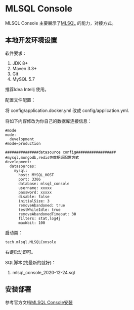 # MLSQL Console

MLSQL Console 主要展示了[MLSQL](https://github.com/allwefantasy/mlsql) 的能力，对接方式。

## 本地开发环境设置

软件要求：

1. JDK 8+
2. Maven 3.3+
3. Git
4. MySQL 5.7

推荐Idea Intellj 使用。

配置文件配置：

将 config/application.docker.yml 改成  config/application.yml.

将如下内容修改为你自己的数据库连接信息：

```
#mode
mode:
  development
#mode=production

###############datasource config##################
#mysql,mongodb,redis等数据源配置方式
development:
  datasources:
    mysql:
      host: MYSQL_HOST
      port: 3306
      database: mlsql_console
      username: xxxxx
      password: xxxxx
      disable: false
      initialSize: 3
      removeAbandoned: true
      testWhileIdle: true
      removeAbandonedTimeout: 30
      filters: stat,log4j
      maxWait: 100
```

启动类：

```
tech.mlsql.MLSQLConsole
```

右键启动即可。

SQL脚本(找最新的就好)：

1. mlsql_console_2020-12-24.sql






## 安装部署

参考官方文档[MLSQL Console安装](http://docs.mlsql.tech/mlsql-stack/howtouse/install.html)







